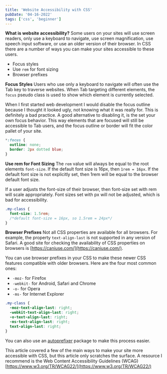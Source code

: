 ```yaml
---
title: 'Website Accessibility with CSS'
pubDate: '04-16-2022'
tags: ['css', 'beginner']
---
```


**What is website accessibility?**
Some users on your sites will use screen readers, only use a keyboard to navigate, use screen magnification, use speech input software, or use an older version of their browser. In CSS there are a number of ways you can make your sites accessible to these users.

- Focus styles
- Use `rem` for font sizing
- Browser prefixes

**Focus Styles**
Users who use only a keyboard to navigate will often use the Tab key to traverse websites. When Tab targeting different elements, the `focus` pseudo class is used to show which element is currently selected.

When I first started web development I would disable the focus outline because I thought it looked ugly, not knowing what it was really for. This is definitely a bad practice. A good alternative to disabling it, is the set your own focus behavior. This way elements that are focused will still be accessible to Tab users, and the focus outline or border will fit the color pallet of your site.

```css
*:focus {
  outline: none;
  border: 2px dotted blue;
}
```

**Use rem for Font Sizing**
The `rem` value will always be equal to the root elements `font-size`. If the default font size is 16px, then `1rem = 16px`. If the default font size is not explicitly set, then 1rem will be equal to the browser default font size.

If a user adjusts the font-size of their browser, then font-size set with rem will scale appropriately. Font sizes set with px will not be adjusted, which is bad for accessibility.

```css
.my-class {
  font-size: 1.5rem; 
  /*default font-size = 16px, so 1.5rem = 24px*/
}
```

**Browser Prefixes**
Not all CSS properties are available for all browsers. For example, the property `text-align-last` is not supported in any version of Safari. A good site for checking the availability of CSS properties on browsers is [https://caniuse.com/](https://caniuse.com/). 

You can use browser prefixes in your CSS to make these newer CSS features compatible with older browsers. Here are the four most common ones:

- `-moz-` for Firefox
- `-webkit-` for Android, Safari and Chrome
- `-o-` for Opera
- `-ms-` for Internet Explorer

```css
.my-class {
  -moz-text-align-last: right;
  -webkit-text-align-last: right;
  -o-text-align-last: right;
  -ms-text-align-last: right;
  text-align-last: right;
}
```
You can also use an [autoprefixer](https://www.npmjs.com/package/autoprefixer) package to make this process easier.

This article covered a few of the main ways to make your site more accessible with CSS, but this article only scratches the surface. A resource I recommend is the Web Content Accessibility Guidelines (WCAG) [https://www.w3.org/TR/WCAG22/](https://www.w3.org/TR/WCAG22/)